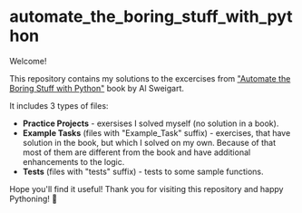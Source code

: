 # automate_the_boring_stuff_with_python
Welcome!

This repository contains my solutions to the excercises from ["Automate the Boring Stuff with Python"](https://automatetheboringstuff.com/) 
book by Al Sweigart.  

It includes 3 types of files: 
- **Practice Projects** - exersises I solved myself (no solution in a book).
- **Example Tasks** (files with "Example_Task" suffix) - exercises, that have solution in the book, but which I solved on my own. 
                     Because of that most of them are different from the book and have additional enhancements to the logic.
- **Tests** (files with "tests" suffix) - tests to some sample functions.

Hope you'll find it useful! Thank you for visiting this repository and happy Pythoning! 🐍
